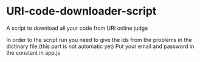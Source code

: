 # URI-code-downloader-script
A script to download all your code from URI online judge

In order to the script run you need to give the ids from the problems in the dictinary file.(this part is not automatic yet)
Put your email and password in the constant in app.js
